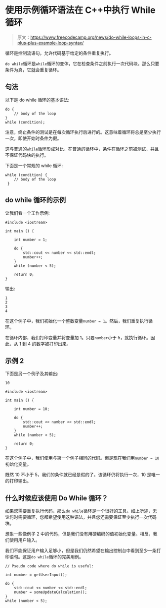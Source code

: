 # 使用示例循环语法在 C++中执行 While 循环

> 原文：<https://www.freecodecamp.org/news/do-while-loops-in-c-plus-plus-example-loop-syntax/>

循环是控制流语句，允许代码基于给定的条件重复执行。

`do while`循环是`while`循环的变体，它在检查条件之前执行一次代码块。那么只要条件为真，它就会重复循环。

## 句法

以下是 do while 循环的基本语法:

```
do {
    // body of the loop
}
while (condition);
```

注意，终止条件的测试是在每次循环执行后进行的。这意味着循环将总是至少执行一次，即使开始时条件为假。

这与普通的`while`循环形成对比，在普通的循环中，条件在循环之前被测试，并且不保证代码块的执行。

下面是一个常规的 while 循环:

```
while (condition) {
    // body of the loop
 }
```

## do while 循环的示例

让我们看一个工作示例:

```
#include <iostream>

int main () {

    int number = 1;

    do {
        std::cout << number << std::endl;
        number++;
    }
    while (number < 5);

    return 0;
}
```

输出:

```
1
2
3
4
```

在这个例子中，我们初始化一个整数变量`number = 1`。然后，我们重复执行循环。

在循环内部，我们打印变量并将变量加 1。只要`number`小于 5，就执行循环。因此，从 1 到 4 的数字被打印出来。

## 示例 2

下面是另一个例子及其输出:

```
10
```

```
#include <iostream>

int main () {

    int number = 10;

    do {
        std::cout << number << std::endl;
        number++;
    }
    while (number < 5);

    return 0;
}
```

在这个例子中，我们使用与第一个例子相同的代码。但是现在我们用`number = 10`初始化变量。

既然 10 不小于 5，我们的条件就已经是假的了。该循环仍将执行一次，10 是唯一的打印输出。

## 什么时候应该使用 Do While 循环？

如果您需要重复执行代码，那么`do while`循环是一个很好的工具。如上所述，无论何时需要循环，您都希望使用这种语法，并且您还需要保证至少执行一次代码块。

想象一些像例子 2 中的代码，但是我们没有用硬编码的值初始化变量。相反，我们使用用户输入。

我们不能保证用户输入足够小，但是我们仍然希望在输出控制台中看到至少一条打印语句。这是`do while`循环的完美用例。

```
// Pseudo code where do while is useful:

int number = getUserInput();

do {
    std::cout << number << std::endl;
    number = someUpdateCalculation();
}
while (number < 5);
```